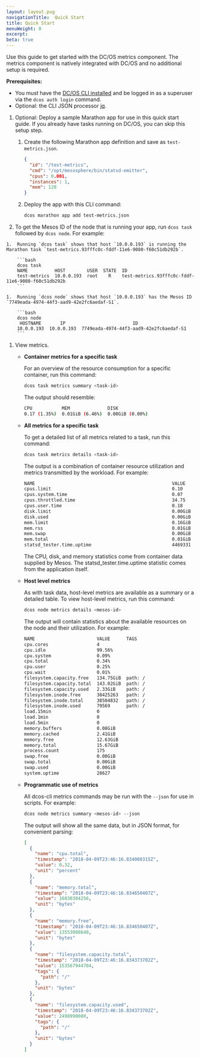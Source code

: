 ```yaml
---
layout: layout.pug
navigationTitle:  Quick Start
title: Quick Start
menuWeight: 0
excerpt:
beta: true
---
```



Use this guide to get started with the DC/OS metrics component. The metrics component is natively integrated with DC/OS and no additional setup is required.

**Prerequisites:** 

- You must have the [DC/OS CLI installed](/1.11/cli/install/) and be logged in as a superuser via the `dcos auth login` command.
- Optional: the CLI JSON processor [jq](https://github.com/stedolan/jq/wiki/Installation).
  
1.  Optional: Deploy a sample Marathon app for use in this quick start guide. If you already have tasks running on DC/OS, you can skip this setup step.

    1.  Create the following Marathon app definition and save as `test-metrics.json`. 
        
        ```json
        {
          "id": "/test-metrics",
          "cmd": "/opt/mesosphere/bin/statsd-emitter",
          "cpus": 0.001,
          "instances": 1,
          "mem": 128
        }
        ```
    
    1.  Deploy the app with this CLI command:
        
        ```bash
        dcos marathon app add test-metrics.json
        ```

1.   To get the Mesos ID of the node that is running your app, run `dcos task` followed by `dcos node`. For example:
    
    1.  Running `dcos task` shows that host `10.0.0.193` is running the Marathon task `test-metrics.93fffc0c-fddf-11e6-9080-f60c51db292b`.
    
        ```bash
        dcos task
        NAME          HOST        USER  STATE  ID                                                  
        test-metrics  10.0.0.193  root    R    test-metrics.93fffc0c-fddf-11e6-9080-f60c51db292b  
        ```
    
    1.  Running `dcos node` shows that host `10.0.0.193` has the Mesos ID `7749eada-4974-44f3-aad9-42e2fc6aedaf-S1`.
    
        ```bash
        dcos node
         HOSTNAME       IP                         ID                    
        10.0.0.193  10.0.0.193  7749eada-4974-44f3-aad9-42e2fc6aedaf-S1  
        ```

1.  View metrics. 

    -   **<a name="container-metrics"></a>Container metrics for a specific task**
        
        For an overview of the resource consumption for a specific container, run this command:
    
        ```bash
        dcos task metrics summary <task-id>
        ```

        The output should resemble:
        
        ```bash
        CPU           MEM              DISK
        0.17 (1.35%)  0.01GiB (6.46%)  0.00GiB (0.00%)
        ```
    
    -   **<a name="task-metrics"></a>All metrics for a specific task**
 
        To get a detailed list of all metrics related to a task, run this command:
      
        ```bash
        dcos task metrics details <task-id>
        ```
        The output is a combination of container resource utilization and metrics transmitted by the workload. For example:
    
        ```bash
        NAME                                                   VALUE
        cpus.limit                                             0.10
        cpus.system.time                                       0.07
        cpus.throttled.time                                    34.75
        cpus.user.time                                         0.18
        disk.limit                                             0.00GiB
        disk.used                                              0.00GiB
        mem.limit                                              0.16GiB
        mem.rss                                                0.01GiB
        mem.swap                                               0.00GiB
        mem.total                                              0.01GiB
        statsd_tester.time.uptime                              4469331
        ```

        The CPU, disk, and memory statistics come from container data supplied by Mesos. The statsd_tester.time.uptime
        statistic comes from the application itself. 
   
    -   **<a name="host-metrics"></a>Host level metrics**

        As with task data, host-level metrics are available as a summary or a detailed table. To view host-level
        metrics, run this command:

        ```bash
        dcos node metrics details <mesos-id>
        ```
        
        The output will contain statistics about the available resources on the node and their utilization. For example:
        
        ```bash
        NAME                       VALUE      TAGS
        cpu.cores                  4
        cpu.idle                   99.56%
        cpu.system                 0.09%
        cpu.total                  0.34%
        cpu.user                   0.25%
        cpu.wait                   0.01%
        filesystem.capacity.free   134.75GiB  path: /
        filesystem.capacity.total  143.02GiB  path: /
        filesystem.capacity.used   2.33GiB    path: /
        filesystem.inode.free      38425263   path: /
        filesystem.inode.total     38504832   path: /
        filesystem.inode.used      79569      path: /
        load.15min                 0
        load.1min                  0
        load.5min                  0
        memory.buffers             0.08GiB
        memory.cached              2.41GiB
        memory.free                12.63GiB
        memory.total               15.67GiB
        process.count              175
        swap.free                  0.00GiB
        swap.total                 0.00GiB
        swap.used                  0.00GiB
        system.uptime              28627
        ```

    -   **<a name="script-metrics"></a>Programmatic use of metrics**

        All dcos-cli metrics commands may be run with the `--json` for use in scripts. For example:

        ```bash
        dcos node metrics summary <mesos-id> --json
        ```

        The output will show all the same data, but in JSON format, for convenient parsing:

        ```json
        [
          {
            "name": "cpu.total",
            "timestamp": "2018-04-09T23:46:16.834008315Z",
            "value": 0.32,
            "unit": "percent"
          },
          {
            "name": "memory.total",
            "timestamp": "2018-04-09T23:46:16.834650407Z",
            "value": 16830304256,
            "unit": "bytes"
          },
          {
            "name": "memory.free",
            "timestamp": "2018-04-09T23:46:16.834650407Z",
            "value": 13553008640,
            "unit": "bytes"
          },
          {
            "name": "filesystem.capacity.total",
            "timestamp": "2018-04-09T23:46:16.834373702Z",
            "value": 153567944704,
            "tags": {
              "path": "/"
            },
            "unit": "bytes"
          },
          {
            "name": "filesystem.capacity.used",
            "timestamp": "2018-04-09T23:46:16.834373702Z",
            "value": 2498990080,
            "tags": {
              "path": "/"
            },
            "unit": "bytes"
          }
        ]
        ```
